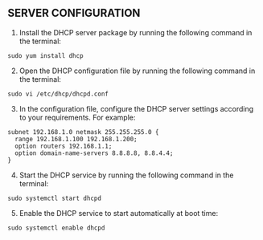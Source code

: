 ## SERVER CONFIGURATION

1. Install the DHCP server package by running the following command in the terminal:
```
sudo yum install dhcp
```
2. Open the DHCP configuration file by running the following command in the terminal:
```
sudo vi /etc/dhcp/dhcpd.conf
```
3. In the configuration file, configure the DHCP server settings according to your requirements. For example:
```
subnet 192.168.1.0 netmask 255.255.255.0 {
  range 192.168.1.100 192.168.1.200;
  option routers 192.168.1.1;
  option domain-name-servers 8.8.8.8, 8.8.4.4;
}
```
4. Start the DHCP service by running the following command in the terminal:
```
sudo systemctl start dhcpd
```
5. Enable the DHCP service to start automatically at boot time:
```
sudo systemctl enable dhcpd
```
